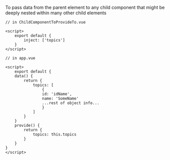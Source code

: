 

To pass data from the parent element to any child component that might be deeply nested within many other child elements

	// in ChildComponentToProvideTo.vue
	
	<script>
		export default {
			inject: ['topics']
		}
	</script>
	
	// in app.vue

	<script>
		export default {
		data() {
			return {
				topics: [
					{
					id: 'idName',
					name: 'SomeName'
					...rest of object info...		
					}
				]
			}
		}
		provide() {
			return {
				topics: this.topics
			}
		}
	}
	</script>


